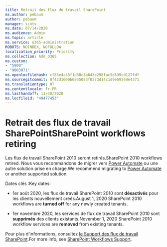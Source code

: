 ```yaml
---
title: Retrait des flux de travail SharePoint
ms.author: pebaum
author: pebaum
manager: scotv
ms.date: 07/14/2020
ms.audience: Admin
ms.topic: article
ms.service: o365-administration
ROBOTS: NOINDEX, NOFOLLOW
localization_priority: Priority
ms.collection: Adm_O365
ms.custom:
- "5900"
- "9003071"
ms.openlocfilehash: cf85e4c45f1d88c3a643e298fac5d539cd127fdf
ms.sourcegitcommit: 0f42d1600b6845083f0273d14c1d9e59344e4371
ms.translationtype: HT
ms.contentlocale: fr-FR
ms.lasthandoff: 11/30/2020
ms.locfileid: "49477453"
---
```

# <a name="sharepoint-workflows-retiring"></a><span data-ttu-id="46f98-102">Retrait des flux de travail SharePoint</span><span class="sxs-lookup"><span data-stu-id="46f98-102">SharePoint workflows retiring</span></span>

<span data-ttu-id="46f98-103">Les flux de travail SharePoint 2010 seront retirés.</span><span class="sxs-lookup"><span data-stu-id="46f98-103">SharePoint 2010 workflows retired.</span></span> <span data-ttu-id="46f98-104">Nous vous recommandons de migrer vers [Power Automate](https://docs.microsoft.com/power-automate/getting-started) ou une autre solution prise en charge.</span><span class="sxs-lookup"><span data-stu-id="46f98-104">We recommend migrating to [Power Automate](https://docs.microsoft.com/power-automate/getting-started) or another supported solution.</span></span> 

<span data-ttu-id="46f98-105">Dates clés :</span><span class="sxs-lookup"><span data-stu-id="46f98-105">Key dates:</span></span>

- <span data-ttu-id="46f98-106">1er août 2020, les flux de travail SharePoint 2010 sont **désactivés** pour les clients nouvellement créés.</span><span class="sxs-lookup"><span data-stu-id="46f98-106">August 1, 2020 SharePoint 2010 workflows are **turned off** for any newly created tenants.</span></span>

- <span data-ttu-id="46f98-107">1er novembre 2020, les services de flux de travail SharePoint 2010 sont **supprimés** des clients existants.</span><span class="sxs-lookup"><span data-stu-id="46f98-107">November 1, 2020 SharePoint 2010 workflow services are **removed** from existing tenants.</span></span>

<span data-ttu-id="46f98-108">Pour plus d’informations, consultez [le Support des flux de travail SharePoint](https://aka.ms/sp-workflows-support).</span><span class="sxs-lookup"><span data-stu-id="46f98-108">For more info, see [SharePoint Workflows Support](https://aka.ms/sp-workflows-support).</span></span>
